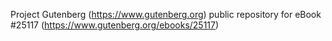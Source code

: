 Project Gutenberg (https://www.gutenberg.org) public repository for eBook #25117 (https://www.gutenberg.org/ebooks/25117)
